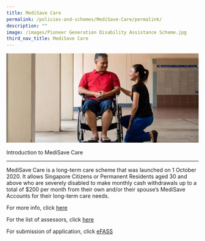 ```yaml
---
title: MediSave Care
permalink: /policies-and-schemes/MediSave-Care/permalink/
description: ""
image: /images/Pioneer Generation Disability Assistance Scheme.jpg
third_nav_title: MediSave Care
---
```

![](/images/Pioneer%20Generation%20Disability%20Assistance%20Scheme.jpg)

Introduction to MediSave Care  

--------------------------------

MediSave Care is a long-term care scheme that was launched on 1 October 2020. It allows Singapore Citizens or Permanent Residents aged 30 and above who are severely disabled to make monthly cash withdrawals up to a total of $200 per month from their own and/or their spouse’s MediSave Accounts for their long-term care needs.

For more info, click [here](https://www.aic.sg/financial-assistance/medisave-care)

For the list of assessors, click [here](https://www.aic.sg/Assessors-list)

For submission of application, click [eFASS](https://efinance.aic.sg/)




